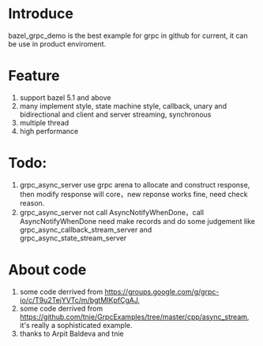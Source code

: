 # Introduce

bazel_grpc_demo is the best example for grpc in github for current, it can be use in product enviroment. 

# Feature

1. support bazel 5.1 and above
2. many implement style, state machine style, callback, unary and bidirectional and client and server streaming, synchronous
3. multiple thread
4. high performance

# Todo:

1. grpc_async_server use grpc arena to allocate and construct response, then modify response will core，new reponse works fine, need check reason.
2. grpc_async_server not call AsyncNotifyWhenDone，call AsyncNotifyWhenDone need make records and do some judgement like grpc_async_callback_stream_server and grpc_async_state_stream_server

# About code
1. some code derrived from https://groups.google.com/g/grpc-io/c/T9u2TejYVTc/m/bgtMIKpfCgAJ, 
2. some code derrived from https://github.com/tnie/GrpcExamples/tree/master/cpp/async_stream, it's really a sophisticated example.
3. thanks to Arpit Baldeva and tnie
